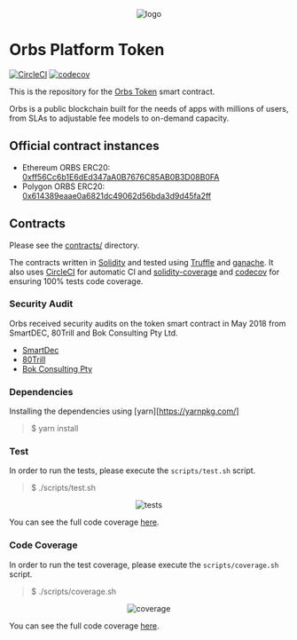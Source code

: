 <div align="center">
    <img alt="logo" src="/logo.jpg" />
</div>

# Orbs Platform Token

[![CircleCI](https://circleci.com/gh/orbs-network/orbs-token/tree/master.svg?style=svg)](https://circleci.com/gh/orbs-network/orbs-token/tree/master)
[![codecov](https://codecov.io/gh/orbs-network/orbs-token/branch/master/graph/badge.svg)](https://codecov.io/gh/orbs-network/orbs-token)

This is the repository for the [Orbs Token](https://orbs.com) smart contract.

Orbs is a public blockchain built for the needs of apps with millions of users, from SLAs to adjustable fee models to on-demand capacity.

## Official contract instances

* Ethereum ORBS ERC20: [0xff56Cc6b1E6dEd347aA0B7676C85AB0B3D08B0FA](https://etherscan.io/token/0xff56cc6b1e6ded347aa0b7676c85ab0b3d08b0fa)
* Polygon ORBS ERC20: [0x614389eaae0a6821dc49062d56bda3d9d45fa2ff](https://polygonscan.com/address/0x614389eaae0a6821dc49062d56bda3d9d45fa2ff)

## Contracts

Please see the [contracts/](contracts) directory.

The contracts written in [Solidity](https://solidity.readthedocs.io/en/develop/) and tested using [Truffle](http://truffleframework.com/) and [ganache](https://github.com/trufflesuite/ganache). It also uses [CircleCI](https://circleci.com/gh/orbs-network/orbs-token) for automatic CI and [solidity-coverage](https://github.com/sc-forks/solidity-coverage) and [codecov](https://codecov.io/gh/orbs-network/orbs-token) for ensuring 100% tests code coverage.

### Security Audit
Orbs received security audits on the token smart contract in May 2018 from SmartDEC, 80Trill and Bok Consulting Pty Ltd.

- [SmartDec](SmartDec%20OrbsToken%20Security%20Audit.pdf)
- [80Trill](80Trill_OrbsToken_Audit_v1.0.pdf)
- [Bok Consulting Pty](https://github.com/bokkypoobah/OrbsSubscriptionSmartContractAudit/tree/alpha/audit)

### Dependencies

Installing the dependencies using [yarn][https://yarnpkg.com/]

> $ yarn install

### Test

In order to run the tests, please execute the `scripts/test.sh` script.

> $ ./scripts/test.sh

<div align="center">
    <img alt="tests" src="/images/tests.png" />
</div>

You can see the full code coverage [here](https://circleci.com/gh/orbs-network/orbs-token).

### Code Coverage

In order to run the test coverage, please execute the `scripts/coverage.sh` script.

> $ ./scripts/coverage.sh

<div align="center">
    <img alt="coverage" src="/images/coverage.png" />
</div>

You can see the full code coverage [here](https://codecov.io/gh/orbs-network/orbs-token/tree/master/contracts).
